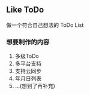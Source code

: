 ## Like ToDo

做一个符合自己想法的 ToDo List

### 想要制作的内容

1. 多级ToDo
2. 多平台支持
3. 支持云同步
4. 年月日列表
5. ...(想到了再补充)
